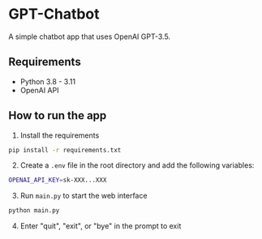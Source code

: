 # GPT-Chatbot

A simple chatbot app that uses OpenAI GPT-3.5.

## Requirements
- Python 3.8 - 3.11
- OpenAI API

## How to run the app
1. Install the requirements

```bash
pip install -r requirements.txt
```

2. Create a `.env` file in the root directory and add the following variables:

```bash
OPENAI_API_KEY=sk-XXX...XXX
```

3. Run `main.py` to start the web interface

```bash
python main.py
```

4. Enter "quit", "exit", or "bye" in the prompt to exit
